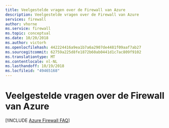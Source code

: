 ```yaml
---
title: Veelgestelde vragen over de Firewall van Azure
description: Veelgestelde vragen over de Firewall van Azure
services: firewall
author: vhorne
ms.service: firewall
ms.topic: conceptual
ms.date: 10/20/2018
ms.author: victorh
ms.openlocfilehash: 442224416a9ea1b7a6a2907de4481f09aaf7ab27
ms.sourcegitcommit: 62759a225d8fe1872b60ab0441d1c7ac809f9102
ms.translationtype: MT
ms.contentlocale: nl-NL
ms.lasthandoff: 10/19/2018
ms.locfileid: "49465168"
---
```

# <a name="azure-firewall-faq"></a>Veelgestelde vragen over de Firewall van Azure

[!INCLUDE [Azure Firewall FAQ](../../includes/firewall-faq-include.md)]